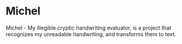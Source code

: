 # Michel
Michel - My illegible cryptic handwriting evaluator, is a project that recognizes my unreadable handwriting, and transforms them to text.
